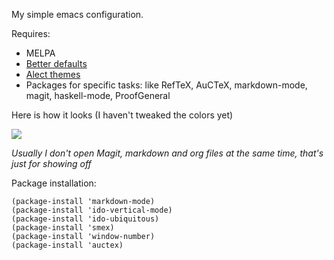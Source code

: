 My simple emacs configuration.

Requires:

- MELPA
- [Better defaults](https://github.com/technomancy/better-defaults)
- [Alect themes](https://github.com/alezost/alect-themes)
- Packages for specific tasks: like RefTeX, AuCTeX, markdown-mode, magit,
  haskell-mode, ProofGeneral
  
Here is how it looks (I haven't tweaked the colors yet)

![](https://files.app.net/vmz2wG7Q.png)

*Usually I don't open Magit, markdown and org files at the same time,
 that's just for showing off*

Package installation:

```elisp
(package-install 'markdown-mode)
(package-install 'ido-vertical-mode)
(package-install 'ido-ubiquitous)
(package-install 'smex)
(package-install 'window-number)
(package-install 'auctex)
```
